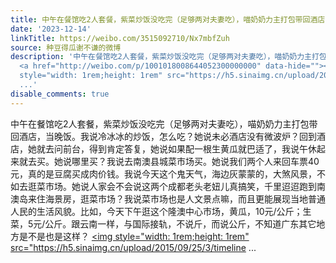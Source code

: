 ```yaml
---
title: 中午在餐馆吃2人套餐，紫菜炒饭没吃完（足够两对夫妻吃），喵奶奶力主打包带回酒店，当晚饭。我说冷冰冰的炒饭，怎么吃？她说未必酒店没有微波炉？回到酒店，她...
date: '2023-12-14'
linkTitle: https://weibo.com/3515092710/Nx7mbfZuh
source: 种豆得瓜谢不谦的微博
description: '中午在餐馆吃2人套餐，紫菜炒饭没吃完（足够两对夫妻吃），喵奶奶力主打包带回酒店，当晚饭。我说冷冰冰的炒饭，怎么吃？她说未必酒店没有微波炉？回到酒店，她就去问前台，得到肯定答复，她说如果配一根生黄瓜就巴适了，我说午休起来就去买。她说哪里买？我说去南澳县城菜市场买。她说我们两个人来回车票40元，真的是豆腐买成肉价钱。我说今天这个鬼天气，海边灰蒙蒙的，大煞风景，不如去逛菜市场。她说人家会不会说这两个成都老头老妞儿真搞笑，千里迢迢跑到南澳岛来住海景房，逛菜市场？我说菜市场也是人文景点嘛，而且更能展现当地普通人民的生活风貌。比如，今天下午逛这个隆澳中心市场，黄瓜，10元/公斤；生菜，5元/公斤。跟云南一样，与国际接轨，不说斤，而说公斤，不知道广东其它地方是不是也是这样？
  <a href="http://weibo.com/p/1001018008644052300000000" data-hide=""><span class="url-icon"><img
  style="width: 1rem;height: 1rem" src="https://h5.sinaimg.cn/upload/2015/09/25/3/timeline
  ...'
disable_comments: true
---
```

中午在餐馆吃2人套餐，紫菜炒饭没吃完（足够两对夫妻吃），喵奶奶力主打包带回酒店，当晚饭。我说冷冰冰的炒饭，怎么吃？她说未必酒店没有微波炉？回到酒店，她就去问前台，得到肯定答复，她说如果配一根生黄瓜就巴适了，我说午休起来就去买。她说哪里买？我说去南澳县城菜市场买。她说我们两个人来回车票40元，真的是豆腐买成肉价钱。我说今天这个鬼天气，海边灰蒙蒙的，大煞风景，不如去逛菜市场。她说人家会不会说这两个成都老头老妞儿真搞笑，千里迢迢跑到南澳岛来住海景房，逛菜市场？我说菜市场也是人文景点嘛，而且更能展现当地普通人民的生活风貌。比如，今天下午逛这个隆澳中心市场，黄瓜，10元/公斤；生菜，5元/公斤。跟云南一样，与国际接轨，不说斤，而说公斤，不知道广东其它地方是不是也是这样？ <a href="http://weibo.com/p/1001018008644052300000000" data-hide=""><span class="url-icon"><img style="width: 1rem;height: 1rem" src="https://h5.sinaimg.cn/upload/2015/09/25/3/timeline ...